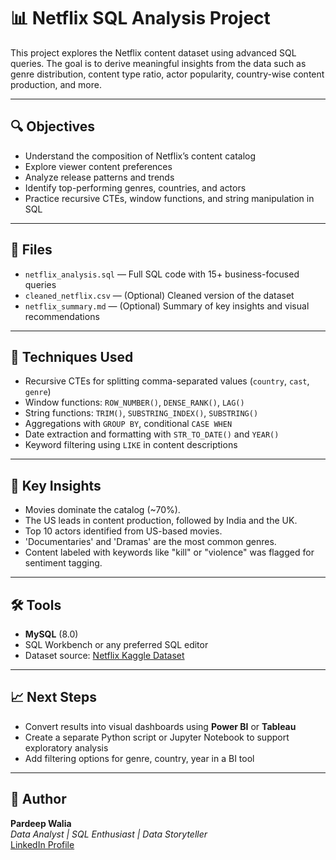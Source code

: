 # 📊 Netflix SQL Analysis Project

This project explores the Netflix content dataset using advanced SQL queries. The goal is to derive meaningful insights from the data such as genre distribution, content type ratio, actor popularity, country-wise content production, and more.

---

## 🔍 Objectives

- Understand the composition of Netflix’s content catalog
- Explore viewer content preferences
- Analyze release patterns and trends
- Identify top-performing genres, countries, and actors
- Practice recursive CTEs, window functions, and string manipulation in SQL

---

## 📁 Files

- `netflix_analysis.sql` — Full SQL code with 15+ business-focused queries
- `cleaned_netflix.csv` — (Optional) Cleaned version of the dataset
- `netflix_summary.md` — (Optional) Summary of key insights and visual recommendations

---

## 🧠 Techniques Used

- Recursive CTEs for splitting comma-separated values (`country`, `cast`, `genre`)
- Window functions: `ROW_NUMBER()`, `DENSE_RANK()`, `LAG()`
- String functions: `TRIM()`, `SUBSTRING_INDEX()`, `SUBSTRING()`
- Aggregations with `GROUP BY`, conditional `CASE WHEN`
- Date extraction and formatting with `STR_TO_DATE()` and `YEAR()`
- Keyword filtering using `LIKE` in content descriptions

---

## 📌 Key Insights

- Movies dominate the catalog (~70%).
- The US leads in content production, followed by India and the UK.
- Top 10 actors identified from US-based movies.
- 'Documentaries' and 'Dramas' are the most common genres.
- Content labeled with keywords like "kill" or "violence" was flagged for sentiment tagging.

---

## 🛠️ Tools

- **MySQL** (8.0)
- SQL Workbench or any preferred SQL editor
- Dataset source: [Netflix Kaggle Dataset](https://www.kaggle.com/datasets/shivamb/netflix-shows)

---

## 📈 Next Steps

- Convert results into visual dashboards using **Power BI** or **Tableau**
- Create a separate Python script or Jupyter Notebook to support exploratory analysis
- Add filtering options for genre, country, year in a BI tool

---

## 📣 Author

**Pardeep Walia**  
_Data Analyst | SQL Enthusiast | Data Storyteller_  
[LinkedIn Profile](https://www.linkedin.com/in/pardeep-walia/)  
